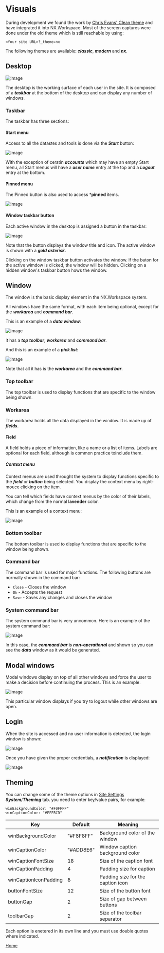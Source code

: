 # Visuals

During development we found the work by [Chris Evans' Clean theme](https://github.com/sqville/ville.Clean) and have integrated
it into NX.Workspace.  Most of the screen captures were done under the old theme which is still reachable by using:

```
<Your site URL>?_theme=nx
```

The following themes are available: ***classic***, ***modern*** and ***nx***.

## Desktop

![image](images/Desktop.png)

The desktop is the working surface of each user in the site.  It is composed of a ***taskbar*** at the bottom 
of the desktop and can display any number of windows.

### Taskbar

The taskbar has three sections:

#### Start menu

Access to all the datastes and tools is done via the ***Start*** button:

![image](images/Start.png)

With the exception of ceratin ***accounts*** which may have an empty Start menu, all Start menus will
have a ***user name*** entry at the top and a ***Logout*** entry at the bottom.

#### Pinned menu

The Pinned button is also used to access ***pinned** items.

![image](images/Datetime.png)

#### Window taskbar button

Each active window in the desktop is assigned a button in the taskbar:

![image](images/OWin.png)

Note that the button displays the window title and icon.  The active window is shown with a ***gold asterisk***.

Clicking on the window taskbar button activates the window.  If the buton for the active wimdow is
clicked, the window will be hidden.  Clicking on a hidden window's taskbar button hows the window.

## Window

The window is the basic display element in the NX.Workspace system.  

All windows have the same format, with each item being optional, except for the ***workarea*** and 
***command bar***.

This is an example of a ***data window***:

![image](images/SampleData.png)

It has a ***top toolbar***, ***workarea*** and ***command bar***.

And this is an example of a ***pick list***:

![image](images/SamplePick.png)

Note that all it has is the ***workarea*** and the ***command bar***.

### Top toolbar

The top toolbar is used to display functions that are specific to the window being shown.

### Workarea

The workarea holds all the data displayed in the window.  It is made up of ***fields***.

#### Field

A field holds a piece of information, like a name or a list of items.  Labels are optional for each field, although is 
common practice toinclude them.

##### Context menu

Context menus are used throught the system to display functions specific to the ***field*** or 
***button*** being selected.  You display the context menu by right-mouce clicking on the item.

You can tell which fields have context menus by the color of their labels, which change from the normal **lavender** color.

This is an example of a context menu:

![image](images/Context1.png)

### Bottom toolbar

The bottom toolbar is used to display functions that are specific to the window being shown.

### Command bar

The command bar is used for major functions.  The following buttons are normally shown in the
command bar:

* ```Close``` - Closes the window
* ```Ok``` - Accepts the request
* ```Save``` - Saves any changes and closes the window

### System command bar

The system command bar is very uncommon.  Here is an example of the system command bar:

![image](images/SysCmd.png)

In this case, the ***command bar*** is ***non-operational*** and shown so you can see the ***data***
window as it would be generated.

## Modal windows

Modal windows display on top of all other windows and force the user to make a decision before continuing
the process.  This is an example:

![image](images/Modal.png)

This particular window displays if you try to logout while other windows are open.

## Login

When the site is accessed and no user information is detected, the login window is shown:

![image](images/Login.png)

Once you have given the proper credentials, a ***notification*** is displayed:

![image](images/Welcome.png)

## Theming

You can change some of the theme options in [Site Settings](README_SITE.md) ***System***/***Theming*** tab.  you need to enter 
key/value pairs, for example:

```
winBackgroundColor: "#F0FFFF"
winCaptionColor: "#FFEBCD"
```

|Key|Default|Meaning|
|-|-|-|
|winBackgroundColor|"#F8F8FF"|Background color of the window|
|winCaptionColor|"#ADD8E6"|Window caption background color|
|winCaptionFontSize|18|Size of the caption font|
|winCaptionPadding|4|Padding size for caption|
|winCaptionIconPadding|8|Padding size for the caption icon|
|buttonFontSize|12|Size of the button font|
|buttonGap|2|Size of gap between buttons|
|toolbarGap|2|Size of the toolbar separator|

Each option is enetered in its own line and you must use double quotes where indicated.

[Home](../README.md)
